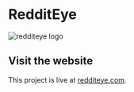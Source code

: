 # RedditEye

![redditeye logo](src/icon/redditeye.png)

## Visit the website 
This project is live at [redditeye.com](https://redditeye.com/).